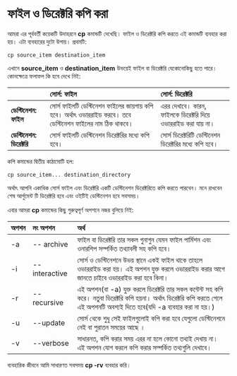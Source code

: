 # ফাইল ও ডিরেক্টরি কপি করা

আমরা এর পূর্ববর্তী কয়েকটি উদাহরনে **cp** কমান্ডটি দেখেছি। ফাইল ও ডিরেক্টরি কপি করতে এই কমান্ডটি ব্যবহার করা হয়। এটা ব্যবহারের দুটো উপায়। প্রথমটি:

```text
cp source_item destination_item
```

এখানে **source\_item** ও **destination\_item** উভয়েই ফাইল বা ডিরেক্টরি যেকোনোকিছু হতে পারে। কোনক্ষেত্রে ফলাফল কি হবে দেখে নিই:

|  | সোর্স: ফাইল | সোর্স: ডিরেক্টরি |
| :--- | :--- | :--- |
| **ডেস্টিনেশন: ফাইল** | সোর্স ফাইলটি ডেস্টিনেশন ফাইলের জায়গায় কপি হবে। অর্থাৎ ওভাররাইড করবে। তবে ডেস্টিনেশন ফাইলের নাম ঠিক থাকবে। | এরর দেখাবে। কারন, ফাইলকে ডিরেক্টরি দিয়ে ওভাররাইড করা যায় না। |
| **ডেস্টিনেশন: ডিরেক্টরি** | সোর্স ফাইলটি ডেস্টিনেশন ডিরেক্টরির মধ্যে কপি হবে। | সোর্স ডিরেক্টরিটি ডেস্টিনেশন ডিরেক্টরির মধ্যে কপি হবে। |

কপি কমান্ডের দ্বিতীয় কাঠামোটি হল:

```text
cp source_item... destination_directory
```

অর্থাৎ আপনি একাধিক সোর্স ফাইল এবং ডিরেক্টরি একটি ডেস্টিনেশন ডিরেক্টরিতে কপি করতে পারবেন। মনে রাখবেন শেষ আর্গুমেন্ট টি ডিরেক্টরি হবে এবং ওইটিই ডেস্টিনেশন হবে সবসময়।

এবার আমরা **cp** কমান্ডের কিছু গুরুত্বপূর্ণ অপশনে নজর বুলিয়ে নিই:

| অপশন | লং অপশন | অর্থ |
| :--- | :--- | :--- |
| -a | -- archive | ফাইল বা ডিরেক্টরি তার সকল গুনাগুন যেমন ফাইল পার্মিশন এবং ওনারশিপ সম্পর্কিত তথ্যাবলী সহ কপি হবে। |
| -i | --interactive | সোর্স ও ডেস্টিনেশনে উভয় স্থানে একই ফাইল থাকে তাহলে ওভাররাইড করা হয়। এই অপশন যুক্ত করলে ওভাররাইড করার আগে জানতে চাইবে ওভাররাইড করা হবে কিনা। |
| -r | --recursive | এই অপশন\(বা -a\) যুক্ত করলে ডিরেক্টরি তার সকল কন্টেন্ট সহ কপি করে। নতুবা ডিরেক্টরি কপি হয়না। অর্থাৎ ডিরেক্টরি কপি করতে গেলে এই অপশনটি অবশ্যই দিতে হবে\(যদি -a ব্যবহার করা না হয়।\) |
| -u | --update | সোর্স থেকে শুধু সেই ফাইলগুলোই কপি করা হবে যেগুলো ডেস্টিনেশনে নেই বা পুরাতন সময়ের আছে । |
| -v | --verbose | সাধারনত, কপি করার সময় এরর না হলে কোনো তথ্যই দেখায় না। এই অপশন যোগ করলে কপি করার সম্পর্কিত তথ্যগুলি দেখাবে। |

ব্যবহারিক জীবনে আমি সাধারণত সবসময় **cp -rv** ব্যবহার করি।

